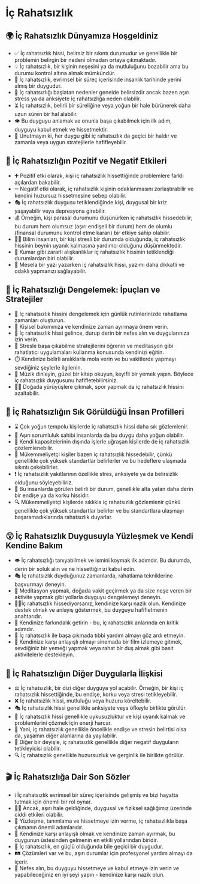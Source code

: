 # İç Rahatsızlık

## 🌍 İç Rahatsızlık Dünyamıza Hoşgeldiniz

* ✅ İç rahatsızlık hissi, belirsiz bir sıkıntı durumudur ve genellikle bir problemin belirgin bir nedeni olmadan ortaya çıkmaktadır.
* 💡 İç rahatsızlık, bir kişinin neşesini ya da mutluluğunu bozabilir ama bu durumu kontrol altına almak mümkündür.
* 🌳 İç rahatsızlık, evrimsel bir süreç içerisinde insanlık tarihinde yerini almış bir duygudur.
* 🔄 İç rahatsızlığı başlatan nedenler genelde belirsizdir ancak bazen aşırı stress ya da anksiyete iç rahatsızlığa neden olabilir.
* ⏳ İç rahatsızlık, belirli bir süreliğine veya yoğun bir hale bürünerek daha uzun süren bir hal alabilir.
* 👁️ Bu duyguyu anlamak ve onunla başa çıkabilmek için ilk adım, duyguyu kabul etmek ve hissetmektir.
* 🌈 Unutmayın ki, her duygu gibi iç rahatsızlık da geçici bir haldır ve zamanla veya uygun stratejilerle hafifleyebilir.

## 💫 İç Rahatsızlığın Pozitif ve Negatif Etkileri

* ➕ Pozitif etki olarak, kişi iç rahatsızlık hissettiğinde problemlere farklı açılardan bakabilir.
* ➖ Negatif etki olarak, iç rahatsızlık kişinin odaklanmasını zorlaştırabilir ve kendini huzursuz hissetmesine sebep olabilir.
* 🎭 İç rahatsızlık duygusu tetiklendiğinde kişi, duygusal bir kriz yaşayabilir veya depresyona girebilir.
* 💰 Örneğin, kişi parasal durumunu düşünürken iç rahatsızlık hissedebilir; bu durum hem olumsuz (aşırı endişeli bir durum) hem de olumlu (finansal durumunu kontrol etme kararı) bir etkiye sahip olabilir.
* 👩‍🔬 Bilim insanları, bir kişi stresli bir durumda olduğunda, iç rahatsızlık hissinin beynin uyanık kalmasına yardımcı olduğunu düşünmektedir.
* 🎲 Kumar gibi zararlı alışkanlıklar iç rahatsızlık hissinin tetiklendiği durumlardan biri olabilir.
* 📝 Mesela bir yazı yazarken iç rahatsızlık hissi, yazımı daha dikkatli ve odaklı yapmanızı sağlayabilir.

## 🚀 İç Rahatsızlığı Dengelemek: İpuçları ve Stratejiler

* 🍵 İç rahatsızlık hissini dengelemek için günlük rutinlerinizde rahatlama zamanları oluşturun.
* 🌸 Kişisel bakımınıza ve kendinize zaman ayırmaya önem verin.
* 🧠 İç rahatsızlık hissi gelince, durup derin bir nefes alın ve duygularınıza izin verin.
* 🎯 Stresle başa çıkabilme stratejilerini öğrenin ve meditasyon gibi rahatlatıcı uygulamaları kullanma konusunda kendinizi eğitin.
* ⏱️ Kendinize belirli aralıklarla mola verin ve bu vakitlerde yapmayı sevdiğiniz şeylerle ilgilenin.
* 🎵 Müzik dinleyin, güzel bir kitap okuyun, keyifli bir yemek yapın. Böylece iç rahatsızlık duygusunu hafifletebilirsiniz.
* 🚶‍♀️ Doğada yürüyüşlere çıkmak, spor yapmak da iç rahatsızlık hissini azaltabilir.

## 🔎 İç Rahatsızlığın Sık Görüldüğü İnsan Profilleri

* ⌛ Çok yoğun tempolu kişilerde iç rahatsızlık hissi daha sık gözlemlenir.
* 👔 Aşırı sorumluluk sahibi insanlarda da bu duygu daha yoğun olabilir.
* 🚪 Kendi kapasitelerinin dışında işlerle uğraşan kişilerde de iç rahatsızlık gözlemlenebilir.
* 🥇 Mükemmeliyetçi kişiler bazen iç rahatsızlık hissedebilir, çünkü genellikle çok yüksek standartlar belirlerler ve bu hedeflere ulaşmada sıkıntı çekebilirler.
* ❗ İç rahatsızlık yakıtlarının özellikle stres, anksiyete ya da belirsizlik olduğunu söyleyebiliriz.
* 📘 Bu insanlarda görülen belirli bir durum, genellikle alta yatan daha derin bir endişe ya da korku hissidir.
* 🔍 Mükemmeliyetçi kişilerde sıklıkla iç rahatsızlık gözlemlenir çünkü genellikle çok yüksek standartlar belirler ve bu standartlara ulaşmayı başaramadıklarında rahatsızlık duyarlar.

## 😮 İç Rahatsızlık Duygusuyla Yüzleşmek ve Kendi Kendine Bakım

* 👁️ İç rahatsızlığı tanıyabilmek ve ismini koymak ilk adımdır. Bu durumda, derin bir soluk alın ve ne hissettiğinizi kabul edin.
* 🎭 İç rahatsızlık duyduğunuz zamanlarda, rahatlama tekniklerine başvurmayı deneyin.
* 🌿 Meditasyon yapmak, doğada vakit geçirmek ya da size neşe veren bir aktivite yapmak gibi yollarla duyguyu dengelemeyi deneyin.
* 🧘‍♀️İç rahatsızlık hissediyorsanız, kendinize karşı nazik olun. Kendinize destek olmak ve anlayış göstermek, bu duyguyu hafifletmenin anahtarıdır.
* 🔔 Kendinize farkındalık getirin - bu, iç rahatsızlık anlarında en kritik adımdır.
* 💉 İç rahatsızlık ile başa çıkmada tıbbi yardım almayı göz ardı etmeyin.
* 💚 Kendinize karşı anlayışlı olmayı sinemada bir film izlemeye gitmek, sevdiğiniz bir yemeği yapmak veya rahat bir duş almak gibi basit aktivitelerle destekleyin.

## 💓 İç Rahatsızlığın Diğer Duygularla İlişkisi

* ⚖️ İç rahatsızlık, bir dizi diğer duyguya yol açabilir. Örneğin, bir kişi iç rahatsızlık hissettiğinde, bu endişe, korku veya stresi tetikleyebilir.
* ❌ İç rahatsızlık hissi, mutluluğu veya huzuru köreltebilir.
* 🎭 İç rahatsızlık hissi genellikle anksiyete veya öfkeyle birlikte görülür.
* 🛌 İç rahatsızlık hissi genellikle uykusuzluktur ve kişi uyanık kalmak ve problemlerini çözmek için enerji harcar.
* 🤔 Yani, iç rahatsızlık genellikle öncelikle endişe ve stresin belirtisi olsa da, yaşamın diğer alanlarına da yayılabilir.
* 🔄 Diğer bir deyişle, iç rahatsızlık genellikle diğer negatif duyguların tetikleyicisi olabilir.
* 🔍 İç rahatsızlık genellikle huzursuzluk ve gerginlik ile birlikte görülür.

## 🎬 İç Rahatsızlığa Dair Son Sözler

* ℹ️ İç rahatsızlık evrimsel bir süreç içerisinde gelişmiş ve bizi hayatta tutmak için önemli bir rol oynar.
* 👩‍⚕️ Ancak, aşırı hale geldiğinde, duygusal ve fiziksel sağlığımız üzerinde ciddi etkileri olabilir.
* 🎢 Yüzleşme, tanımlama ve hissetmeye izin verme, iç rahatsızlıkla başa çıkmanın önemli adımlarıdır.
* 🌱 Kendinize karşı anlayışlı olmak ve kendinize zaman ayırmak, bu duygunun üstesinden gelmenin en etkili yollarından biridir.
* 💫 İç rahatsızlık, en güçlü olduğunda bile geçici bir duygudur.
* 🛤️ Çözümleri var ve bu, aşırı durumlar için profesyonel yardım almayı da içerir.
* 👏 Nefes alın, bu duyguyu hissetmeye ve kabul etmeye izin verin ve yapabileceğiniz en iyi şeyi yapın - kendinize karşı nazik olun.
